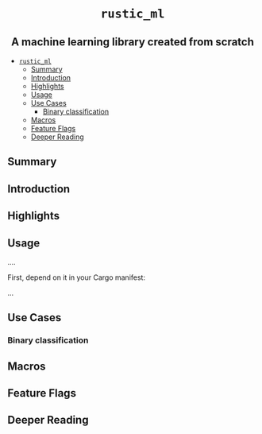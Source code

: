 <div style="text-align: center;" align="center">

# `rustic_ml`

## A machine learning library created from scratch <!-- omit in toc -->


</div>

- [`rustic_ml`](#rustic_ml)
  - [Summary](#summary)
  - [Introduction](#introduction)
  - [Highlights](#highlights)
  - [Usage](#usage)
  - [Use Cases](#use-cases)
    - [Binary classification](#binary-classification)
  - [Macros](#macros)
  - [Feature Flags](#feature-flags)
  - [Deeper Reading](#deeper-reading)

## Summary


## Introduction



## Highlights


## Usage

....

First, depend on it in your Cargo manifest:

...

## Use Cases

### Binary classification 


## Macros

## Feature Flags


## Deeper Reading



<!-- Badges -->
[crate_link]: https://crates.io/crates/rustic_ml "Crate listing"
[crate_img]: https://img.shields.io/crates/v/r.svg?style=for-the-badge&color=f46623 "Crate badge"
[docs_link]: https://docs.rs/rustic_ml/latest/rustic_ml "Crate documentation"
[docs_img]: https://img.shields.io/docsrs/rustic_ml/latest.svg?style=for-the-badge "Documentation badge"
[downloads_img]: https://img.shields.io/crates/dv/rustic_ml.svg?style=for-the-badge "Crate downloads"
[license_file]: https://github.com/KjetilIN/rustic_ml/blob/main/LICENSE "Project license"
[license_img]: https://img.shields.io/crates/l/bitvec.svg?style=for-the-badge "License badge"

<!-- Documentation -->

<!-- External References -->
[`deku`]: https://crates.io/crates/deku
[docsrs]: https://docs.rs/bitvec/latest/bitvec
[erl_bit]: https://www.erlang.org/doc/programming_examples/bit_syntax.html
[issue]: https://github.com/ferrilab/bitvec/issues/new
[`radium`]: https://crates.io/crates/radium